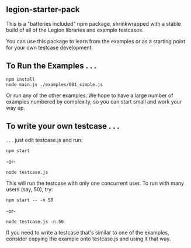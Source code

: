 
legion-starter-pack
-------------------

This is a "batteries included" npm package, shrinkwrapped with a stable build
of all of the Legion libraries and example testcases.

You can use this package to learn from the examples or as a starting point for
your own testcase development.

To Run the Examples . . .
-------------------------

	npm install
	node main.js ./examples/001_simple.js

Or run any of the other examples. We hope to have a large number of examples
numbered by complexity, so you can start small and work your way up.

To write your own testcase . . .
--------------------------------

. . . just edit testcase.js and run:

	npm start

-or-

	node testcase.js

This will run the testcase with only one concurrent user. To run with many
users (say, 50), try:

	npm start -- -n 50

-or-

	node testcase.js -n 50

If you need to write a testcase that's similar to one of the examples, consider
copying the example onto testcase.js and using it that way.
